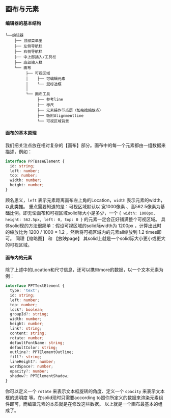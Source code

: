 ## 画布与元素

#### 编辑器的基本结构
```
└──编辑器
    ├── 顶部菜单里
    ├── 左侧导航栏
    ├── 右侧导航栏
    ├── 中上部插入/工具栏
    ├── 底部输入栏
    └── 画布
         ├── 可视区域
         │    ├── 可编辑元素
         │    └── 鼠标选框
         │
         └── 画布工具
              ├── 参考line
              ├── 标尺
              ├── 元素操作节点层（如拖拽缩放点）
              ├── 吸附Alignmentline
              └── 可视区域背景
```

#### 画布的基本原理
我们把关注点放在相对复杂的【画布】部分。画布中的每一个元素都由一组数据来描述，例如：
```typescript
interface PPTBaseElement {
  id: string;
  left: number;
  top: number;
  width: number;
  height: number;
}
```
顾名思义，`left` 表示元素距离画布左上角的Location，`width` 表示元素的width，以此类推。
重点需要知道的是：可视区域默认以 宽1000像素 、高562.5像素为基础比例。即无论画布和可视区域solid际大小是多少，一个 `{ width: 1000px, height: 562.5px, left: 0, top: 0 }` 的元素一定会正好铺满整个可视区域。
具体solid现的方法很简单：假设可视区域的solid际width为 1200px ，计算出此时的缩放比为 1200 / 1000 = 1.2 ，然后将可视区域内的元素all缩放到 1.2 times即可。
同理【缩略图】 和 【放映page】 其solid上就是一个solid际大小更小或更大的可视区域。

#### 画布内的元素
除了上述中的Location和尺寸信息，还可以携带more的数据，以一个文本元素为例：
```typescript
interface PPTTextElement {
  type: 'text';
  id: string;
  left: number;
  top: number;
  lock?: boolean;
  groupId?: string;
  width: number;
  height: number;
  link?: string;
  content: string;
  rotate: number;
  defaultFontName: string;
  defaultColor: string;
  outline?: PPTElementOutline;
  fill?: string;
  lineHeight?: number;
  wordSpace?: number;
  opacity?: number;
  shadow?: PPTElementShadow;
}
```
你可以定义一个 `rotate` 来表示文本框旋转的角度、定义一个 `opacity` 来表示文本框的透明度 等。在solid现时只需要according to照你所定义的数据来渲染元素组件即可，而编辑元素的本质就是在修改这些数据。
以上就是一个画布最基本的组成了。
